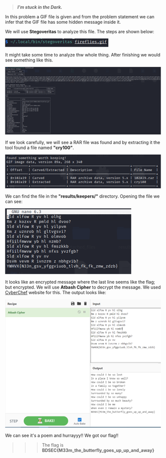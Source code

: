 >***I'm stuck in the Dark.***

In this problem a GIF file is given and from the problem statement we can infer that the GIF file has some hidden message inside it.

We will use **Stegoveritas** to analyze this file. The steps are shown below:

![My Image](Images/image_1.PNG)

It might take some time to analyze thw whole thing. After finishing we would see something like this.

![My Image](Images/image_2.PNG)

If we look carefully, we will see a RAR file was found and by extracting it the tool found a file named **"cry100"**. 

![My Image](Images/image_3.PNG)

We can find the file in the **"results/keepers/"** directory. Opening the file we can see:

![My Image](Images/image_4.PNG)

It looks like an encrypted message where the last line seems like the flag; but encrypted. We will use **Atbash Cipher** to decrypt the message. We used [CyberChef](https://gchq.github.io/CyberChef/) website for this. The output looks like:

![My Image](Images/image_5.PNG)

We can see it's a poem and hurrayyy!! We got our flag!!

>>>The flag is **BDSEC{M33m_the_butterfly_goes_up_up_and_away}**

